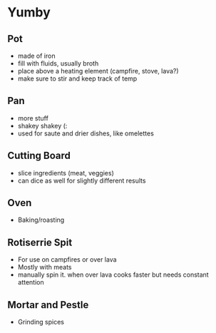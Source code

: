 # Yumby
## Pot
- made of iron
- fill with fluids, usually broth
- place above a heating element (campfire, stove, lava?)
- make sure to stir and keep track of temp

## Pan
- more stuff
- shakey shakey (:
- used for saute and drier dishes, like omelettes

## Cutting Board
- slice ingredients (meat, veggies)
- can dice as well for slightly different results

## Oven
- Baking/roasting

## Rotiserrie Spit
- For use on campfires or over lava
- Mostly with meats
- manually spin it. when over lava cooks faster but needs constant attention

## Mortar and Pestle
- Grinding spices
